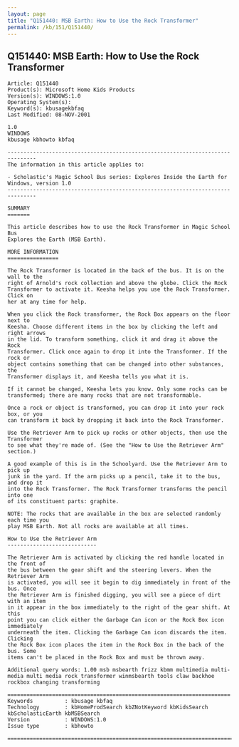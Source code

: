 ```yaml
---
layout: page
title: "Q151440: MSB Earth: How to Use the Rock Transformer"
permalink: /kb/151/Q151440/
---
```


## Q151440: MSB Earth: How to Use the Rock Transformer

	Article: Q151440
	Product(s): Microsoft Home Kids Products
	Version(s): WINDOWS:1.0
	Operating System(s): 
	Keyword(s): kbusagekbfaq
	Last Modified: 08-NOV-2001
	
	1.0
	WINDOWS
	kbusage kbhowto kbfaq
	
	-------------------------------------------------------------------------------
	The information in this article applies to:
	
	- Scholastic's Magic School Bus series: Explores Inside the Earth for Windows, version 1.0 
	-------------------------------------------------------------------------------
	
	SUMMARY
	=======
	
	This article describes how to use the Rock Transformer in Magic School Bus
	Explores the Earth (MSB Earth).
	
	MORE INFORMATION
	================
	
	The Rock Transformer is located in the back of the bus. It is on the wall to the
	right of Arnold's rock collection and above the globe. Click the Rock
	Transformer to activate it. Keesha helps you use the Rock Transformer. Click on
	her at any time for help.
	
	When you click the Rock transformer, the Rock Box appears on the floor next to
	Keesha. Choose different items in the box by clicking the left and right arrows
	in the lid. To transform something, click it and drag it above the Rock
	Transformer. Click once again to drop it into the Transformer. If the rock or
	object contains something that can be changed into other substances, the
	Transformer displays it, and Keesha tells you what it is.
	
	If it cannot be changed, Keesha lets you know. Only some rocks can be
	transformed; there are many rocks that are not transformable.
	
	Once a rock or object is transformed, you can drop it into your rock box, or you
	can transform it back by dropping it back into the Rock Transformer.
	
	Use the Retriever Arm to pick up rocks or other objects, then use the Transformer
	to see what they're made of. (See the "How to Use the Retriever Arm" section.)
	
	A good example of this is in the Schoolyard. Use the Retriever Arm to pick up
	junk in the yard. If the arm picks up a pencil, take it to the bus, and drop it
	into the Rock Transformer. The Rock Transformer transforms the pencil into one
	of its constituent parts: graphite.
	
	NOTE: The rocks that are available in the box are selected randomly each time you
	play MSB Earth. Not all rocks are available at all times.
	
	How to Use the Retriever Arm
	----------------------------
	
	The Retriever Arm is activated by clicking the red handle located in the front of
	the bus between the gear shift and the steering levers. When the Retriever Arm
	is activated, you will see it begin to dig immediately in front of the bus. Once
	the Retriever Arm is finished digging, you will see a piece of dirt with an item
	in it appear in the box immediately to the right of the gear shift. At this
	point you can click either the Garbage Can icon or the Rock Box icon immediately
	underneath the item. Clicking the Garbage Can icon discards the item. Clicking
	the Rock Box icon places the item in the Rock Box in the back of the bus. Some
	items can't be placed in the Rock Box and must be thrown away.
	
	Additional query words: 1.00 msb msbearth frizz kbmm multimedia multi-media multi media rock transformer winmsbearth tools claw backhoe rockbox changing transforming
	
	======================================================================
	Keywords          : kbusage kbfaq
	Technology        : kbHomeProdSearch kbZNotKeyword kbKidsSearch kbScholasticEarth kbMSBSearch
	Version           : WINDOWS:1.0
	Issue type        : kbhowto
	
	=============================================================================
	
